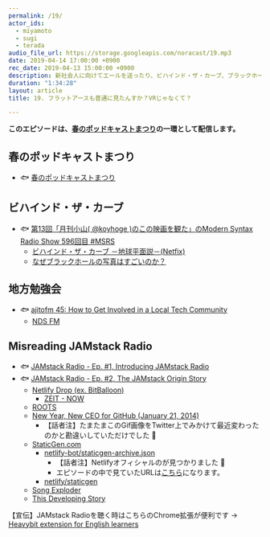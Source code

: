 ```yaml
---
permalink: /19/
actor_ids:
  - miyamoto
  - sugi
  - terada
audio_file_url: https://storage.googleapis.com/noracast/19.mp3
date: 2019-04-14 17:00:00 +0900
rec_date: 2019-04-13 15:00:00 +0900
description: 新社会人に向けてエールを送ったり、ビハインド・ザ・カーブ、ブラックホール、地方勉強会、JAMstack Radioなどについて話したりました。
duration: "1:34:28"
layout: article
title: 19. フラットアースも普通に見たんすか？VRじゃなくて？

---
```


**このエピソードは、[春のポッドキャストまつり](https://podcast-festival.firebaseapp.com/)の一環として配信します。**

## 春のポッドキャストまつり

- 🐟 [春のポッドキャストまつり](https://podcast-festival.firebaseapp.com/)

## ビハインド・ザ・カーブ

- 🐟 [第13回「月刊小山( @koyhoge )のこの映画を観た」のModern Syntax Radio Show 596回目 #MSRS](http://www.aivy.co.jp/BLOG_TEST/nagasawa/c/2019/04/13-koyhoge-modern-syntax-radio-show-596-msrs.html)
    - [ビハインド・ザ・カーブ －地球平面説－(Netfix)](https://www.netflix.com/jp/title/81015076)
    - [なぜブラックホールの写真はすごいのか？](https://www.gizmodo.jp/2019/04/black-holl-is-our-future.html)


## 地方勉強会

- 🐟 [ajitofm 45: How to Get Involved in a Local Tech Community](https://ajito.fm/45/)
    - [NDS FM](https://nagaokadevelopersstudy.github.io/ndsfm/)

## Misreading JAMstack Radio

- 🐟 [JAMstack Radio - Ep. #1, Introducing JAMstack Radio](https://www.heavybit.com/library/podcasts/jamstack-radio/ep-1-introducing-jamstack-radio/)
- 🐟 [JAMstack Radio - Ep. #2, The JAMstack Origin Story](https://www.heavybit.com/library/podcasts/jamstack-radio/ep-2-the-jamstack-origin-story/)
    - [Netlify Drop (ex. BitBalloon)](https://app.netlify.com/drop)
        - [ZEIT - NOW](https://zeit.co/now)
    - [ROOTS](http://roots.netlify.com/)
    - [New Year, New CEO for GitHub (January 21, 2014)](https://github.blog/2014-01-21-new-year-new-ceo-for-github/)
        - 【話者注】たまたまこのGif画像をTwitter上でみかけて最近変わったのかと勘違いしていただけでした 🙇
    - [StaticGen.com](http://www.staticgen.com)
        - [netlify-bot/staticgen-archive.json](https://gist.github.com/netlify-bot/99f2094783ddb2025bd1033f666c34cc)
            - 【話者注】Netlifyオフィシャルのが見つかりました 🙇
            - エピソードの中で見ていたURLは[こちら](https://gist.github.com/search?utf8=%E2%9C%93&q=filename%3Astaticgen-archive.json&ref=searchresults)になります。
        - [netlify/staticgen](https://github.com/netlify/staticgen)
    - [Song Exploder](http://songexploder.net/)
    - [This Developing Story](https://thisdevelopingstory.com/tds-54-matt-biilmann-from-netlify)

【宣伝】JAMstack Radioを聴く時はこちらのChrome拡張が便利です → [Heavybit extension for English learners](https://chrome.google.com/webstore/detail/heavybit-extension-for-en/ahfgdgmheoejjllbgnkegimdiajihbee?hl=ja)

